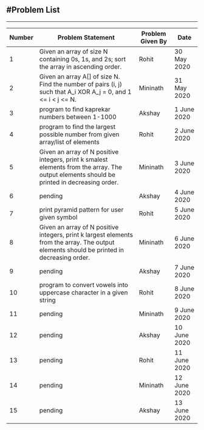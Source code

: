 #Problem List
----------------

----------------
|Number   | Problem Statement  | Problem Given By  |  Date |
|---|---|---|---|
| 1  |Given an array of size N containing 0s, 1s, and 2s; sort the array in ascending order.   |  Rohit | 30 May 2020 |
|  2 |Given an array A[] of size N. Find the number of pairs (i, j) such that  A_i  XOR  A_j  = 0, and 1 <= i < j <= N.   | Mininath  |  31 May 2020 |
|  3 | program to find kaprekar numbers between 1-1000  |Akshay   | 1 June 2020  |
|  4 | program to find the largest possible number from given array/list of elements  |Rohit   | 2 June 2020  |
|  5 | Given an array of N positive integers, print k smalest elements from the array.  The output elements should be printed in decreasing order.  |Mininath   | 3 June 2020  |
|  6 | pending  |Akshay   | 4 June 2020  |
|  7 | print pyramid pattern for user given symbol  |Rohit   | 5 June 2020  |
|  8 | Given an array of N positive integers, print k largest elements from the array.  The output elements should be printed in decreasing order.  |Mininath  | 6 June 2020  |
|  9 | pending  |Akshay  | 7 June 2020  |
|  10 | program to convert vowels into uppercase character in a given string  |Rohit  | 8 June 2020  |
|  11 | pending   |Mininath  | 9 June 2020  |
|  12 | pending  |Akshay  | 10 June 2020  |
|  13 | pending  |Rohit  | 11 June 2020  |
|  14 | pending  |Mininath  | 12 June 2020  |
|  15 | pending  |Akshay  | 13 June 2020  |

